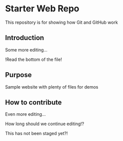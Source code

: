 # Starter Web Repo

This repository is for showing how Git and GitHub work

## Introduction

Some more editing...

!Read the bottom of the file!

## Purpose

Sample website with plenty of files for demos

## How to contribute

Even more editing...

How long should we continue editing!?

This has not been staged yet?!
